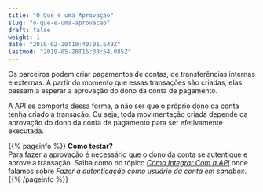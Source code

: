 ```yaml
---
title: "O Que é uma Aprovação"
slug: "o-que-e-uma-aprovacao"
draft: false
weight: 1
date: "2019-02-20T19:40:01.649Z"
lastmod: "2019-05-20T15:30:54.085Z"
---
```

Os parceiros podem criar pagamentos de contas, de transferências internas e externas. A partir do momento que essas transações são criadas, elas passam a esperar a aprovação do dono da conta de pagamento. 

A API se comporta dessa forma, a não ser que o próprio dono da conta tenha criado a transação.
Ou seja, toda movimentação criada depende da aprovação do dono da conta de pagamento para ser efetivamente executada.

{{% pageinfo %}}
**Como testar?**
<br>Para fazer a aprovação é necessário que o dono da conta se autentique e aprove a transação. Saiba como no tópico [*Como Integrar Com a API*](https://docs.openbank.stone.com.br/reference#como-integrar-com-a-api) onde falamos sobre *Fazer a autenticação como usuário da conta em sandbox*.
{{% /pageinfo %}}
